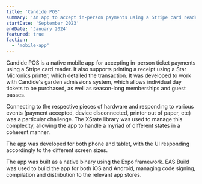 ```yaml
---
title: 'Candide POS'
summary: 'An app to accept in-person payments using a Stripe card reader.'
startDate: 'September 2023'
endDate: 'January 2024'
featured: true
faction:
  - 'mobile-app'
---
```


Candide POS is a native mobile app for accepting in-person ticket payments using a Stripe card reader. It also supports printing a receipt using a Star Micronics printer, which detailed the transaction. It was developed to work with Candide's garden admissions system, which allows individual day tickets to be purchased, as well as season-long memberships and guest passes.

Connecting to the respective pieces of hardware and responding to various events (payment accepted, device disconnected, printer out of paper, etc) was a particular challenge. The XState library was used to manage this complexity, allowing the app to handle a myriad of different states in a coherent manner.

The app was developed for both phone and tablet, with the UI responding accordingly to the different screen sizes.

The app was built as a native binary using the Expo framework. EAS Build was used to build the app for both iOS and Android, managing code signing, compilation and distribution to the relevant app stores.
